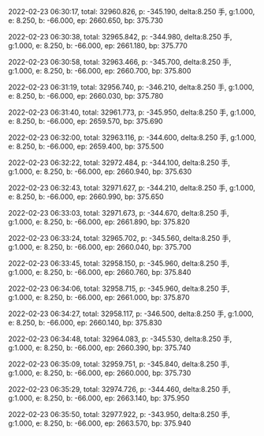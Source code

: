 2022-02-23 06:30:17, total: 32960.826, p: -345.190, delta:8.250 手, g:1.000, e: 8.250, b: -66.000, ep: 2660.650, bp: 375.730

2022-02-23 06:30:38, total: 32965.842, p: -344.980, delta:8.250 手, g:1.000, e: 8.250, b: -66.000, ep: 2661.180, bp: 375.770

2022-02-23 06:30:58, total: 32963.466, p: -345.700, delta:8.250 手, g:1.000, e: 8.250, b: -66.000, ep: 2660.700, bp: 375.800

2022-02-23 06:31:19, total: 32956.740, p: -346.210, delta:8.250 手, g:1.000, e: 8.250, b: -66.000, ep: 2660.030, bp: 375.780

2022-02-23 06:31:40, total: 32961.773, p: -345.950, delta:8.250 手, g:1.000, e: 8.250, b: -66.000, ep: 2659.570, bp: 375.690

2022-02-23 06:32:00, total: 32963.116, p: -344.600, delta:8.250 手, g:1.000, e: 8.250, b: -66.000, ep: 2659.400, bp: 375.500

2022-02-23 06:32:22, total: 32972.484, p: -344.100, delta:8.250 手, g:1.000, e: 8.250, b: -66.000, ep: 2660.940, bp: 375.630

2022-02-23 06:32:43, total: 32971.627, p: -344.210, delta:8.250 手, g:1.000, e: 8.250, b: -66.000, ep: 2660.990, bp: 375.650

2022-02-23 06:33:03, total: 32971.673, p: -344.670, delta:8.250 手, g:1.000, e: 8.250, b: -66.000, ep: 2661.890, bp: 375.820

2022-02-23 06:33:24, total: 32965.702, p: -345.560, delta:8.250 手, g:1.000, e: 8.250, b: -66.000, ep: 2660.040, bp: 375.700

2022-02-23 06:33:45, total: 32958.150, p: -345.960, delta:8.250 手, g:1.000, e: 8.250, b: -66.000, ep: 2660.760, bp: 375.840

2022-02-23 06:34:06, total: 32958.715, p: -345.960, delta:8.250 手, g:1.000, e: 8.250, b: -66.000, ep: 2661.000, bp: 375.870

2022-02-23 06:34:27, total: 32958.117, p: -346.500, delta:8.250 手, g:1.000, e: 8.250, b: -66.000, ep: 2660.140, bp: 375.830

2022-02-23 06:34:48, total: 32964.083, p: -345.530, delta:8.250 手, g:1.000, e: 8.250, b: -66.000, ep: 2660.390, bp: 375.740

2022-02-23 06:35:09, total: 32959.751, p: -345.840, delta:8.250 手, g:1.000, e: 8.250, b: -66.000, ep: 2660.000, bp: 375.730

2022-02-23 06:35:29, total: 32974.726, p: -344.460, delta:8.250 手, g:1.000, e: 8.250, b: -66.000, ep: 2663.140, bp: 375.950

2022-02-23 06:35:50, total: 32977.922, p: -343.950, delta:8.250 手, g:1.000, e: 8.250, b: -66.000, ep: 2663.570, bp: 375.940